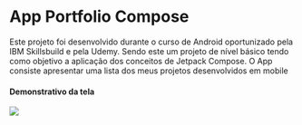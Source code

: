 # App Portfolio Compose
<p>Este projeto foi desenvolvido durante o curso de Android oportunizado pela IBM Skillsbuild e pela Udemy. Sendo este um projeto de nível básico tendo como objetivo a aplicação dos conceitos de Jetpack Compose. O App consiste apresentar uma lista dos meus projetos desenvolvidos em mobile</p>
<h4>Demonstrativo da tela</h4>
<img src="https://user-images.githubusercontent.com/103140224/174443160-e285a72b-c601-4d12-8fe9-a1f074707e59.png" witdh="90px" heigth="90px"/>
